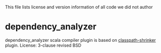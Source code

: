 This file lists license and version information of all code we did not author

# dependency_analyzer 
dependency_analyzer scala compiler plugin is based on [classpath-shrinker](https://github.com/scalacenter/classpath-shrinker) plugin.
License: 3-clause revised BSD
